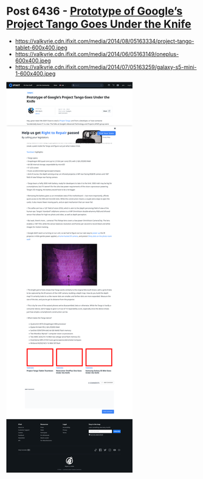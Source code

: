 # Post 6436 - [Prototype of Google&#8217;s Project Tango Goes Under the Knife](https://www.ifixit.com/News/6436/project-tango)

- https://valkyrie.cdn.ifixit.com/media/2014/08/05163334/project-tango-tablet-600x400.jpeg
- https://valkyrie.cdn.ifixit.com/media/2014/06/05163149/oneplus-600x400.jpeg
- https://valkyrie.cdn.ifixit.com/media/2014/07/05163259/galaxy-s5-mini-1-600x400.jpeg

![screencap](screenshots/6bde334c-43eb-4966-800c-f57603357fd2.png)

